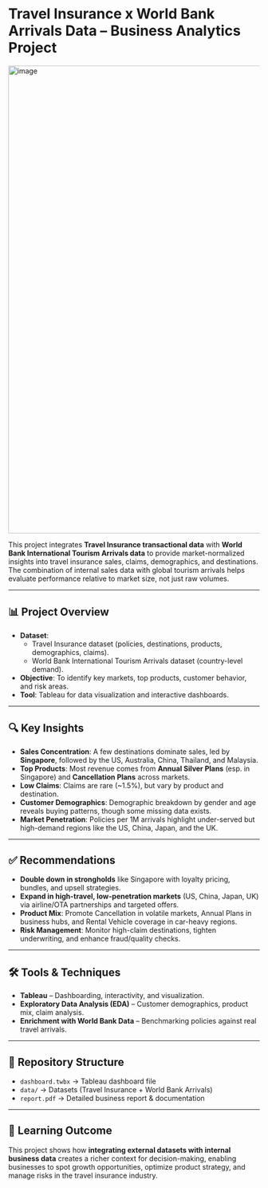 # Travel Insurance x World Bank Arrivals Data – Business Analytics Project  
<img width="1440" height="938" alt="image" src="https://github.com/user-attachments/assets/e17cab46-8fb9-46a8-9f56-2e841ae14395" />


This project integrates **Travel Insurance transactional data** with **World Bank International Tourism Arrivals data** to provide market-normalized insights into travel insurance sales, claims, demographics, and destinations. The combination of internal sales data with global tourism arrivals helps evaluate performance relative to market size, not just raw volumes.  

---

## 📊 Project Overview  
- **Dataset**:  
  - Travel Insurance dataset (policies, destinations, products, demographics, claims).  
  - World Bank International Tourism Arrivals dataset (country-level demand).  
- **Objective**: To identify key markets, top products, customer behavior, and risk areas.  
- **Tool**: Tableau for data visualization and interactive dashboards.  

---

## 🔍 Key Insights  
- **Sales Concentration**: A few destinations dominate sales, led by **Singapore**, followed by the US, Australia, China, Thailand, and Malaysia.  
- **Top Products**: Most revenue comes from **Annual Silver Plans** (esp. in Singapore) and **Cancellation Plans** across markets.  
- **Low Claims**: Claims are rare (~1.5%), but vary by product and destination.  
- **Customer Demographics**: Demographic breakdown by gender and age reveals buying patterns, though some missing data exists.  
- **Market Penetration**: Policies per 1M arrivals highlight under-served but high-demand regions like the US, China, Japan, and the UK.  

---

## ✅ Recommendations  
- **Double down in strongholds** like Singapore with loyalty pricing, bundles, and upsell strategies.  
- **Expand in high-travel, low-penetration markets** (US, China, Japan, UK) via airline/OTA partnerships and targeted offers.  
- **Product Mix**: Promote Cancellation in volatile markets, Annual Plans in business hubs, and Rental Vehicle coverage in car-heavy regions.  
- **Risk Management**: Monitor high-claim destinations, tighten underwriting, and enhance fraud/quality checks.  

---

## 🛠️ Tools & Techniques  
- **Tableau** – Dashboarding, interactivity, and visualization.  
- **Exploratory Data Analysis (EDA)** – Customer demographics, product mix, claim analysis.  
- **Enrichment with World Bank Data** – Benchmarking policies against real travel arrivals.  

---

## 📂 Repository Structure  
- `dashboard.twbx` → Tableau dashboard file  
- `data/` → Datasets (Travel Insurance + World Bank Arrivals)  
- `report.pdf` → Detailed business report & documentation  

---

## 🚀 Learning Outcome  
This project shows how **integrating external datasets with internal business data** creates a richer context for decision-making, enabling businesses to spot growth opportunities, optimize product strategy, and manage risks in the travel insurance industry.  
